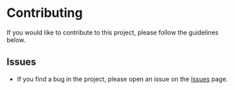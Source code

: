 # Contributing

If you would like to contribute to this project, please follow the guidelines below.

## Issues

- If you find a bug in the project, please open an issue on the [Issues](https://github.com/httpdss/collectd-web/issues) page.
